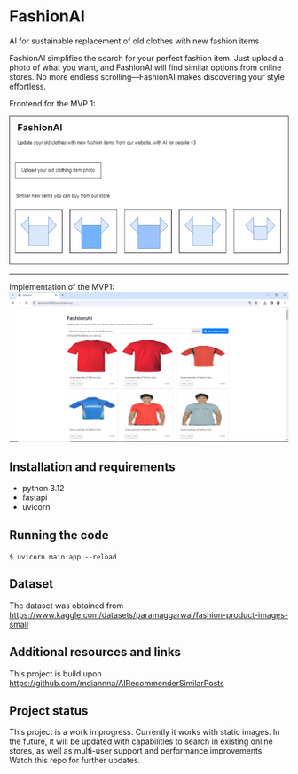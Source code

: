 # FashionAI
AI for sustainable replacement of old clothes with new fashion items

FashionAI simplifies the search for your perfect fashion item. Just upload a photo of what you want, and FashionAI will find similar options from online stores. 
No more endless scrolling—FashionAI makes discovering your style effortless.




Frontend for the MVP 1:

![Frontend](FashionAI_frontend.png)

<hr>

Implementation of the MVP1:
![Frontend](fashionAI_MVP1.png)



## Installation and requirements
- python 3.12
- fastapi
- uvicorn

## Running the code
```$ uvicorn main:app --reload```

## Dataset
The dataset was obtained from https://www.kaggle.com/datasets/paramaggarwal/fashion-product-images-small

## Additional resources and links
This project is build upon https://github.com/mdiannna/AIRecommenderSimilarPosts

## Project status
This project is a work in progress. Currently it works with static images. In the future, it will be updated with capabilities to search in existing online stores, as well as multi-user support and performance improvements. Watch this repo for further updates.
